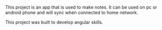 This project is an app that is used to make notes. It can be used on pc or android phone and will sync when connected to home network.

This project was built to develop angular skills.
